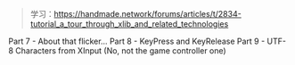 > 学习：https://handmade.network/forums/articles/t/2834-tutorial_a_tour_through_xlib_and_related_technologies

Part 7 - About that flicker…
Part 8 - KeyPress and KeyRelease
Part 9 - UTF-8 Characters from XInput (No, not the game controller one)
